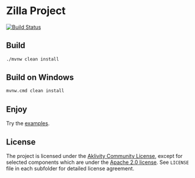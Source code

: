 # Zilla Project

[![Build Status][build-status-image]][build-status]

## Build
```bash
./mvnw clean install
```
## Build on Windows
```bash
mvnw.cmd clean install
```
## Enjoy
Try the [examples](examples).

## License

The project is licensed under the [Aklivity Community License](LICENSE-AklivityCommunity), except for selected components
which are under the [Apache 2.0 license](LICENSE-Apache).
See `LICENSE` file in each subfolder for detailed license agreement.

[build-status-image]: https://github.com/aklivity/zilla/workflows/build/badge.svg
[build-status]: https://github.com/aklivity/zilla/actions
